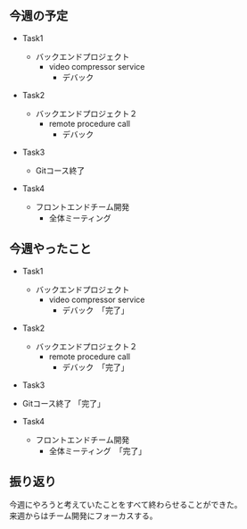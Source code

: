 ## 今週の予定
- Task1
    - バックエンドプロジェクト
        - video compressor service
            - デバック

- Task2
    - バックエンドプロジェクト２
        - remote procedure call
            - デバック

- Task3
    - Gitコース終了

- Task4
    - フロントエンドチーム開発
        - 全体ミーティング


## 今週やったこと
- Task1
    - バックエンドプロジェクト
        - video compressor service
            - デバック　「完了」       

- Task2
    - バックエンドプロジェクト２
        - remote procedure call
            - デバック　「完了」 

- Task3
 - Gitコース終了  「完了」 

- Task4
     - フロントエンドチーム開発
        - 全体ミーティング　「完了」
 

    
## 振り返り
今週にやろうと考えていたことをすべて終わらせることができた。<br>
来週からはチーム開発にフォーカスする。
